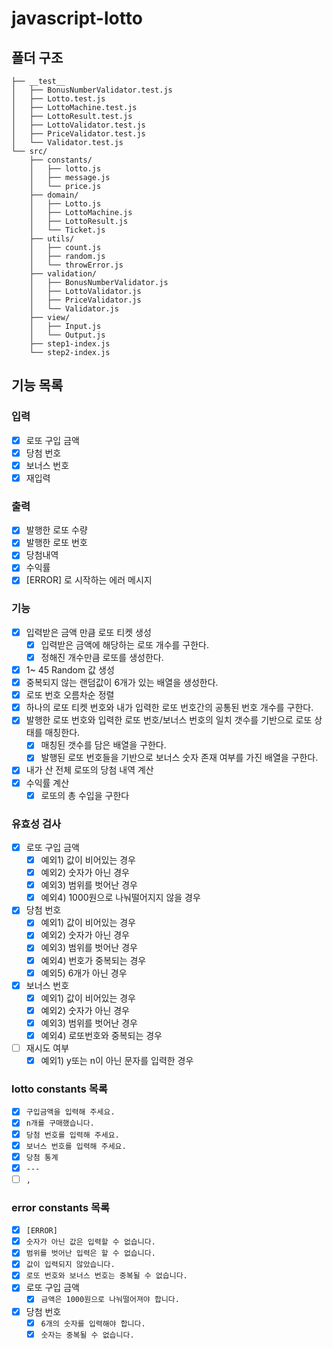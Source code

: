 # javascript-lotto 

## 폴더 구조

```
├── __test__
│   ├── BonusNumberValidator.test.js
│   ├── Lotto.test.js
│   ├── LottoMachine.test.js
│   ├── LottoResult.test.js
│   ├── LottoValidator.test.js
│   ├── PriceValidator.test.js
│   └── Validator.test.js
└── src/
    ├── constants/
    │   ├── lotto.js
    │   ├── message.js
    │   └── price.js   
    ├── domain/
    │   ├── Lotto.js
    │   ├── LottoMachine.js
    │   ├── LottoResult.js
    │   └── Ticket.js
    ├── utils/
    │   ├── count.js
    │   ├── random.js
    │   └── throwError.js    
    ├── validation/
    │   ├── BonusNumberValidator.js
    │   ├── LottoValidator.js
    │   ├── PriceValidator.js
    │   └── Validator.js     
    ├── view/
    │   ├── Input.js
    │   └── Output.js   
    ├── step1-index.js
    └── step2-index.js
```

## 기능 목록

### **입력**

- [x]  로또 구입 금액 
- [x]  당첨 번호 
- [x]  보너스 번호
- [x]  재입력

### **출력**

- [x]  발행한 로또 수량 
- [x]  발행한 로또 번호
- [x]  당첨내역
- [x]  수익률
- [x]  [ERROR] 로 시작하는 에러 메시지

### **기능**

- [x] 입력받은 금액 만큼 로또 티켓 생성
  - [x] 입력받은 금액에 해당하는 로또 개수를 구한다.
  - [x] 정해진 개수만큼 로또를 생성한다.
- [x]  1~ 45 Random 값 생성
  - [x] 중복되지 않는 랜덤값이 6개가 있는 배열을 생성한다.
- [x]  로또 번호 오름차순 정렬
- [x]  하나의 로또 티켓 번호와 내가 입력한 로또 번호간의 공통된 번호 개수를 구한다.
- [x] 발행한 로또 번호와 입력한 로또 번호/보너스 번호의 일치 갯수를 기반으로 로또 상태를 매칭한다.
    - [x] 매칭된 갯수를 담은 배열을 구한다.
    - [x] 발행된 로또 번호들을 기반으로 보너스 숫자 존재 여부를 가진 배열을 구한다.
- [x]  내가 산 전체 로또의 당첨 내역 계산
- [x]  수익률 계산
    -[x] 로또의 총 수입을 구한다

### **유효성 검사**

- [x]  로또 구입 금액
    - [x]  예외1) 값이 비어있는 경우
    - [x]  예외2) 숫자가 아닌 경우
    - [x]  예외3) 범위를 벗어난 경우
    - [x]  예외4) 1000원으로 나눠떨어지지 않을 경우
- [x]  당첨 번호
    - [x]  예외1) 값이 비어있는 경우
    - [x]  예외2) 숫자가 아닌 경우
    - [x]  예외3) 범위를 벗어난 경우
    - [x]  예외4) 번호가 중복되는 경우
    - [x]  예외5) 6개가 아닌 경우
- [x]  보너스 번호
    - [x]  예외1) 값이 비어있는 경우
    - [x]  예외2) 숫자가 아닌 경우
    - [x]  예외3) 범위를 벗어난 경우
    - [x]  예외4) 로또번호와 중복되는 경우
- [ ] 재시도 여부
    - [x] 예외1) y또는 n이 아닌 문자를 입력한 경우

### **lotto constants 목록**

- [x]  `구입금액을 입력해 주세요.`
- [x]  `n개를 구매했습니다.`
- [x]  `당첨 번호를 입력해 주세요.`
- [x]  `보너스 번호를 입력해 주세요.`
- [x]  `당첨 통계`
- [x]  `---`
- [ ]  `,`

### error constants 목록

- [x]  `[ERROR]`
- [x]  `숫자가 아닌 값은 입력할 수 없습니다.`
- [x]  `범위를 벗어난 입력은 할 수 없습니다.`
- [x]  `값이 입력되지 않았습니다.`
- [x]  `로또 번호와 보너스 번호는 중복될 수 없습니다.`
- [x]  로또 구입 금액
    - [x]  `금액은 1000원으로 나눠떨어져야 합니다.`
- [x]  당첨 번호
    - [x]  `6개의 숫자를 입력해야 합니다.`
    - [x]  `숫자는 중복될 수 없습니다.`